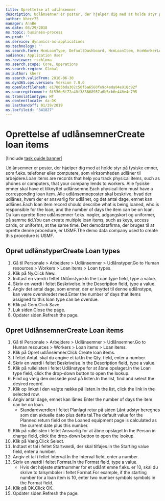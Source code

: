 ```yaml
---
title: Oprettelse af udlånsemner
description: Udlånsemner er poster, der hjælper dig med at holde styr på fysiske emner, som f.eks. telefoner eller computere, som virksomheden udlåner til arbejdere.
author: kherr75
manager: AnnBe
ms.date: 08/29/2018
ms.topic: business-process
ms.prod: ''
ms.service: dynamics-ax-applications
ms.technology: ''
ms.search.form: HcmLoanType, DefaultDashboard, HcmLoanItem, HcmWorkerLookUp
audience: Application User
ms.reviewer: rschloma
ms.search.scope: Core, Operations
ms.search.region: Global
ms.author: kherr
ms.search.validFrom: 2016-06-30
ms.dyn365.ops.version: Version 7.0.0
ms.openlocfilehash: e17005bda302c58f5a6560fe9c4eda04e918c92f
ms.sourcegitcommit: 0f530e5f72a40f383868957a6b5cb0e446e4c795
ms.translationtype: HT
ms.contentlocale: da-DK
ms.lasthandoff: 01/29/2019
ms.locfileid: "341827"
---
```

# <a name="create-loan-items"></a><span data-ttu-id="0ce6b-103">Oprettelse af udlånsemner</span><span class="sxs-lookup"><span data-stu-id="0ce6b-103">Create loan items</span></span>

[!include [task guide banner](../../includes/task-guide-banner.md)]

<span data-ttu-id="0ce6b-104">Udlånsemner er poster, der hjælper dig med at holde styr på fysiske emner, som f.eks. telefoner eller computere, som virksomheden udlåner til arbejdere.</span><span class="sxs-lookup"><span data-stu-id="0ce6b-104">Loan items are records that help you track physical items, such as phones or computers, that your company lends to workers.</span></span> <span data-ttu-id="0ce6b-105">Alle fysiske emner skal have et tilknyttet udlånsemne.</span><span class="sxs-lookup"><span data-stu-id="0ce6b-105">Each physical item must have a corresponding loan item.</span></span> <span data-ttu-id="0ce6b-106">Alle udlånsemneposter skal beskrive, hvad der udlånes, hvem der er ansvarlig for udlånet, og det antal dage, emnet kan udlånes.</span><span class="sxs-lookup"><span data-stu-id="0ce6b-106">Each loan item record should describe what is being loaned, who is responsible for the loan, and the number of days the item can be on loan.</span></span> <span data-ttu-id="0ce6b-107">Du kan oprette flere udlånsemner f.eks. nøgler, adgangskort og uniformer, på samme tid.</span><span class="sxs-lookup"><span data-stu-id="0ce6b-107">You can create multiple loan items, such as keys, access cards, or uniforms, at the same time.</span></span> <span data-ttu-id="0ce6b-108">Det demodatafirma, der bruges til at oprette denne procedure, er USMF.</span><span class="sxs-lookup"><span data-stu-id="0ce6b-108">The demo data company used to create this procedure is USMF.</span></span>


## <a name="create-loan-types"></a><span data-ttu-id="0ce6b-109">Opret udlånstyper</span><span class="sxs-lookup"><span data-stu-id="0ce6b-109">Create Loan types</span></span>
1. <span data-ttu-id="0ce6b-110">Gå til Personale > Arbejdere > Udlånsemner > Udlånstyper.</span><span class="sxs-lookup"><span data-stu-id="0ce6b-110">Go to Human resources > Workers > Loan items > Loan types.</span></span>
2. <span data-ttu-id="0ce6b-111">Klik på Ny.</span><span class="sxs-lookup"><span data-stu-id="0ce6b-111">Click New.</span></span>
3. <span data-ttu-id="0ce6b-112">Indtast en værdi i feltet Udlånstype.</span><span class="sxs-lookup"><span data-stu-id="0ce6b-112">In the Loan type field, type a value.</span></span>
4. <span data-ttu-id="0ce6b-113">Skriv en værdi i feltet Beskrivelse.</span><span class="sxs-lookup"><span data-stu-id="0ce6b-113">In the Description field, type a value.</span></span>
5. <span data-ttu-id="0ce6b-114">Angiv det antal dage, som emner, der er knyttet til denne udlånstype, kan være overskredet med.</span><span class="sxs-lookup"><span data-stu-id="0ce6b-114">Enter the number of days that items assigned to this loan type can be overdue.</span></span> 
6. <span data-ttu-id="0ce6b-115">Klik på Gem.</span><span class="sxs-lookup"><span data-stu-id="0ce6b-115">Click Save.</span></span>
7. <span data-ttu-id="0ce6b-116">Luk siden.</span><span class="sxs-lookup"><span data-stu-id="0ce6b-116">Close the page.</span></span>
8. <span data-ttu-id="0ce6b-117">Opdater siden.</span><span class="sxs-lookup"><span data-stu-id="0ce6b-117">Refresh the page.</span></span>

## <a name="create-loan-items"></a><span data-ttu-id="0ce6b-118">Opret Udlånsemner</span><span class="sxs-lookup"><span data-stu-id="0ce6b-118">Create Loan items</span></span>
1. <span data-ttu-id="0ce6b-119">Gå til Personale > Arbejdere > Udlånsemner > Udlånsemner.</span><span class="sxs-lookup"><span data-stu-id="0ce6b-119">Go to Human resources > Workers > Loan items > Loan items.</span></span>
2. <span data-ttu-id="0ce6b-120">Klik på Opret udlånsemner.</span><span class="sxs-lookup"><span data-stu-id="0ce6b-120">Click Create loan items.</span></span>
3. <span data-ttu-id="0ce6b-121">I feltet Antal. skal du angive et tal.</span><span class="sxs-lookup"><span data-stu-id="0ce6b-121">In the Qty. field, enter a number.</span></span>
4. <span data-ttu-id="0ce6b-122">Skriv en værdi i feltet Beskrivelse.</span><span class="sxs-lookup"><span data-stu-id="0ce6b-122">In the Description field, type a value.</span></span>
5. <span data-ttu-id="0ce6b-123">Klik på rullelisten i feltet Udlånstype for at åbne opslaget.</span><span class="sxs-lookup"><span data-stu-id="0ce6b-123">In the Loan type field, click the drop-down button to open the lookup.</span></span>
6. <span data-ttu-id="0ce6b-124">Find og vælg den ønskede post på listen.</span><span class="sxs-lookup"><span data-stu-id="0ce6b-124">In the list, find and select the desired record.</span></span>
7. <span data-ttu-id="0ce6b-125">Klik op linket i den valgte række på listen.</span><span class="sxs-lookup"><span data-stu-id="0ce6b-125">In the list, click the link in the selected row.</span></span>
8. <span data-ttu-id="0ce6b-126">Angiv antal dage, emnet kan lånes.</span><span class="sxs-lookup"><span data-stu-id="0ce6b-126">Enter the number of days the item can be on loan.</span></span>
    * <span data-ttu-id="0ce6b-127">Standardværdien i feltet Planlagt retur på siden Lånt udstyr beregnes som den aktuelle dato plus dette tal.</span><span class="sxs-lookup"><span data-stu-id="0ce6b-127">The default value for the Planned return field on the Loaned equipment page is calculated as the current date plus this number.</span></span>  
9. <span data-ttu-id="0ce6b-128">Klik på rullelisten i feltet Ansvarlig for at åbne opslaget.</span><span class="sxs-lookup"><span data-stu-id="0ce6b-128">In the Person in charge field, click the drop-down button to open the lookup.</span></span>
10. <span data-ttu-id="0ce6b-129">Klik på Vælg.</span><span class="sxs-lookup"><span data-stu-id="0ce6b-129">Click Select.</span></span>
11. <span data-ttu-id="0ce6b-130">Indtast et tal i feltet Startværdi, der skal tilføjes.</span><span class="sxs-lookup"><span data-stu-id="0ce6b-130">In the Starting value field, enter a number.</span></span>
12. <span data-ttu-id="0ce6b-131">Angiv et tal i feltet Interval.</span><span class="sxs-lookup"><span data-stu-id="0ce6b-131">In the Interval field, enter a number.</span></span>
13. <span data-ttu-id="0ce6b-132">Skriv en værdi i feltet Format.</span><span class="sxs-lookup"><span data-stu-id="0ce6b-132">In the Format field, type a value.</span></span>
    * <span data-ttu-id="0ce6b-133">Hvis det højeste startnummer for et udlånt emne f.eks. er 10, skal du skrive to talsymboler i feltet Format.</span><span class="sxs-lookup"><span data-stu-id="0ce6b-133">For example, if the starting number for a loan item is 10, enter two number symbols symbols in the Format field.</span></span>  
14. <span data-ttu-id="0ce6b-134">Klik på OK.</span><span class="sxs-lookup"><span data-stu-id="0ce6b-134">Click OK.</span></span>
15. <span data-ttu-id="0ce6b-135">Opdater siden.</span><span class="sxs-lookup"><span data-stu-id="0ce6b-135">Refresh the page.</span></span>

